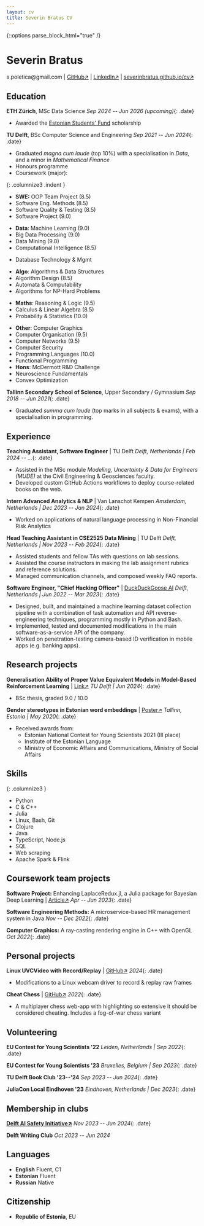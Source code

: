 ```yaml
---
layout: cv
title: Severin Bratus CV
---
```


{::options parse_block_html="true" /}

<!-- ![me](me.jpg){: .abs-top-right .img-size} -->

# Severin Bratus

<div id="contact">
<!-- <a href="mailto:s.poletica@gmail.com">s.poletica@gmail.com</a> -->
s.poletica@gmail.com
| <a href="https://github.com/severinbratus/">GitHub↗</a>
| <a href="https://www.linkedin.com/in/severin-bratus/">LinkedIn↗</a>
| <a href="https://severinbratus.github.io/cv/">severinbratus.github.io/cv↗</a>
</div>

<!-- __*A 3rd-year BSc CS&E student aiming for a career in engineering & research of machine intelligence.*__ -->

## Education

__ETH Zürich__, MSc Data Science
*Sep 2024 -- Jun 2026 (upcoming)*{: .date}
- Awarded the [Estonian Students' Fund](https://esfusa.org/eng/index) scholarship

__TU Delft__, BSc Computer Science and Engineering
*Sep 2021 -- Jun 2024*{: .date}

- Graduated *magna cum laude* (top 10%) with a specialisation in *Data*, and a minor in *Mathematical Finance*
- Honours programme
- Coursework (major):

{: .columnize3 .indent }
<!-- SWE -->
  - __SWE:__ OOP Team Project (8.5)
  - Software Eng. Methods (8.5)
  - Software Quality & Testing (8.5)
  - Software Project (9.0)
<!-- Data -->
  - __Data__: Machine Learning (9.0)
  - Big Data Processing (9.0)
  - Data Mining (9.0)
  - Computational Intelligence (8.5)
<!-- DB -->
  - Database Technology & Mgmt
<!-- Algo -->
  - __Algo__: Algorithms & Data Structures
  - Algorithm Design (8.5)
  - Automata & Computability
  - Algorithms for NP-Hard Problems
<!-- Maths -->
  - __Maths__: Reasoning & Logic (9.5)
  - Calculus & Linear Algebra (8.5)
  - Probability & Statistics (10.0)
<!-- Misc -->
<!-- Low-level -->
  - __Other__: Computer Graphics
  - Computer Organisation (9.5)
  - Computer Networks (9.5)
  - Computer Security
  - Programming Languages (10.0)
  - Functional Programming
  - __Hons__: McDermott R&D Challenge
  - Neuroscience Fundamentals
  - Convex Optimization
  
__Tallinn Secondary School of Science__, Upper Secondary / Gymnasium
*Sep 2018 -- Jun 2021*{: .date}
- Graduated *summa cum laude* (top marks in all subjects & exams), with a specialisation in programming.

## Experience

__Teaching Assistant, Software Engineer__ \| TU Delft
*Delft, Netherlands | Feb 2024 -- ...*{: .date}
- Assisted in the MSc module *Modeling, Uncertainty & Data for Engineers (MUDE)* at the Civil Engineering & Geosciences faculty.
- Developed custom GitHub Actions workflows to deploy course-related books on the web.

__Intern Advanced Analytics & NLP__ \| Van Lanschot Kempen
*Amsterdam, Netherlands | Dec 2023 -- Jan 2024*{: .date}
- Worked on applications of natural language processing in Non-Financial Risk Analytics

__Head Teaching Assistant in CSE2525 Data Mining__ \| TU Delft
*Delft, Netherlands | Nov 2023 -- Feb 2024*{: .date}
- Assisted students and fellow TAs with questions on lab sessions.
- Assisted the course instructors in making the lab assignment rubrics and reference solutions.
- Managed communication channels, and composed weekly FAQ reports.

__Software Engineer, "Chief Hacking Officer"__ \| [DuckDuckGoose AI](duckduckgoose.ai)
*Delft, Netherlands | Jun 2022 -- Mar 2023*{: .date}
- Designed, built, and maintained a machine learning dataset collection pipeline with a combination of task automation and API reverse-engineering techniques, programming mostly in Python and Bash.
- Implemented, tested and documented modifications in the main software-as-a-service API of the company.
- Worked on penetration-testing camera-based ID verification in mobile apps (e.g. banking apps).

<!-- __Programming Class Instructor__ -->
<!-- *Tallinn, Estonia | Oct 2020 -- May 2021*{: .date} -->
<!-- - Instructed pupils of grades 5-9 at the Tallinn Secondary School of Science in game development with Unity & C#. -->

<div id="section-research-projects">

## Research projects

__Generalisation Ability of Proper Value Equivalent Models in Model-Based Reinforcement Learning__ \| [Link↗](http://resolver.tudelft.nl/uuid:49da7493-2cff-4fd0-85f7-0ee0f9219b26)
*TU Delft | Jun 2024*{: .date}
- BSc thesis, graded 9.0 / 10.0

__Gender stereotypes in Estonian word embeddings__ \|  [Poster↗](https://eucys2021.usal.es/wp-content/uploads/2021/07/Social-Sciences-01-2021.png)
*Tallinn, Estonia | May 2020*{: .date}
<!-- - Research paper on societal bias in machine learning, natural language processing. -->
<!-- - Presented at the EU Contest for Young Scientists 2021. -->
- Received awards from:
  - Estonian National Contest for Young Scientists 2021 (III place)
  - Institute of the Estonian Language
  - Ministry of Economic Affairs and Communications, Ministry of Social Affairs
  <!-- - Magazine *Horisont* -->

</div>

<div id="section-skills">

<div class="pb"> </div>

## Skills

{: .columnize3 }
- Python
- C & C++ 
- Julia
- Linux, Bash, Git
- Clojure
- Java
- TypeScript, Node.js
- SQL
- Web scraping
- Apache Spark & Flink

</div>

<div id="section-coursework-projects">


## Coursework team projects

__Software Project:__ Enhancing LaplaceRedux.jl, a Julia package for
Bayesian Deep Learning \| [Article↗](https://medium.com/@sbratus/an-introduction-to-laplace-approximations-for-bayesian-deep-learning-in-julia-c5a30cfaf7b5)
*Apr -- Jun 2023*{: .date}

__Software Engineering Methods:__ A microservice-based HR management system in Java
*Nov -- Dec 2022*{: .date}

__Computer Graphics:__ A ray-casting rendering engine in C++ with OpenGL
*Oct 2022*{: .date}

</div>

<div id="section-personal-projects">

## Personal projects

<!-- - [__meta-chess__](https://github.com/severinbratus/metachess) - Self-modifying chess in React (WIP) -->
__Linux UVCVideo with Record/Replay__ \| [GitHub↗](https://github.com/severinbratus/uvcvideo-record-replay)
*2024*{: .date}
- Modifications to a Linux webcam driver to record & replay raw frames
<!-- - [__mylm__](https://github.com/severinbratus/mylm) - A 3-D open-world roguelike (WIP) -->

<!-- {: .columnize2 } -->
__Cheat Chess__ \| [GitHub↗](https://github.com/severinbratus/cheat-chess/tree/main)
*2022*{: .date}
- A multiplayer chess web-app with highlighting so extensive it should be considered cheating. Includes a fog-of-war chess variant

</div>

<!-- ## Online courses -->

<!-- __[Mathematics and Python for Data Analysis](https://coursera.org/share/e7b9a1d5be8237a5f24b6a341432d919)__ | Moscow Institute of Physics and Technology & Yandex  -->
<!--   Sep 2020 -->

<!-- __[Geometry and Groups](https://coursera.org/share/79cd3591e7b990b7f996dfe4ddff95b8)__ | Moscow Institute of Physics and Technology & Dmitry Pozharsky University -->
<!--   Oct 2020 -->
<!-- {: columnize2 } -->
<!-- - Interpretation of geometry through group theory. -->

## Volunteering

__EU Contest for Young Scientists '22__
*Leiden, Netherlands | Sep 2022*{: .date}

__EU Contest for Young Scientists '23__
*Bruxelles, Belgium | Sep 2023*{: .date}

__TU Delft Book Club '23--'24__
*Sep 2023 -- Jun 2024*{: .date}

__JuliaCon Local Eindhoven '23__
*Eindhoven, Netherlands | Dec 2023*{: .date}

## Membership in clubs

__[Delft AI Safety Initiative↗](https://www.delftaisafety.org/)__
*Nov 2023 -- Jun 2024*{: .date}

__Delft Writing Club__
*Oct 2023 -- Jun 2024*

## Languages

- __English__ Fluent, C1
- __Estonian__ Fluent 
- __Russian__ Native

## Citizenship

- __Republic of Estonia__, EU

<!-- ### Footer

Last updated: 26 Sep 2022 -->
